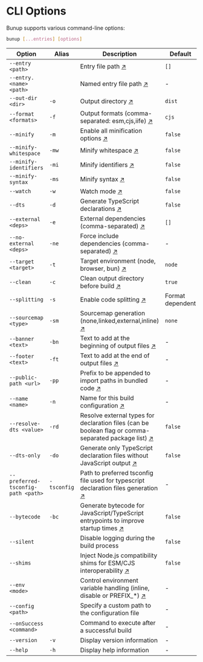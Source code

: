 # CLI Options

Bunup supports various command-line options:

```sh
bunup [...entries] [options]
```

| Option                             | Alias       | Description                                                                                        | Default          |
| ---------------------------------- | ----------- | -------------------------------------------------------------------------------------------------- | ---------------- |
| `--entry <path>`                   |             | Entry file path [↗](/documentation#entry-points)                                                    | `[]`             |
| `--entry.<name> <path>`            |             | Named entry file path [↗](/documentation#named-entries)                                                              | -                |
| `--out-dir <dir>`                  | `-o`        | Output directory [↗](/documentation#output-directory)                                                                   | `dist`           |
| `--format <formats>`               | `-f`        | Output formats (comma-separated: esm,cjs,iife) [↗](/documentation#output-formats)                                                     | `cjs`            |
| `--minify`                         | `-m`        | Enable all minification options [↗](/documentation#minification)                                                    | `false`          |
| `--minify-whitespace`              | `-mw`       | Minify whitespace [↗](/documentation#granular-minification-control)                                                  | `false`          |
| `--minify-identifiers`             | `-mi`       | Minify identifiers [↗](/documentation#granular-minification-control)                                                 | `false`          |
| `--minify-syntax`                  | `-ms`       | Minify syntax [↗](/documentation#granular-minification-control)                                                       | `false`          |
| `--watch`                          | `-w`        | Watch mode [↗](/documentation#watch-mode)                                                                         | `false`          |
| `--dts`                            | `-d`        | Generate TypeScript declarations [↗](/documentation#typescript-declarations)                                                   | `false`          |
| `--external <deps>`                | `-e`        | External dependencies (comma-separated) [↗](/documentation#external-dependencies)                                                            | `[]`             |
| `--no-external <deps>`             | `-ne`       | Force include dependencies (comma-separated) [↗](/documentation#including-specific-external-dependencies)                                                | -                |
| `--target <target>`                | `-t`        | Target environment (node, browser, bun) [↗](/documentation#target-environments)                                                            | `node`           |
| `--clean`                          | `-c`        | Clean output directory before build [↗](/documentation#cleaning-the-output-directory)                                                                | `true`           |
| `--splitting`                      | `-s`        | Enable code splitting [↗](/documentation#code-splitting)                                                              | Format dependent |
| `--sourcemap <type>`               | `-sm`       | Sourcemap generation (none,linked,external,inline) [↗](/documentation#source-maps)                                                 | `none`           |
| `--banner <text>`                  | `-bn`       | Text to add at the beginning of output files [↗](/documentation#banner-and-footer)                                                       | -                |
| `--footer <text>`                  | `-ft`       | Text to add at the end of output files [↗](/documentation#banner-and-footer)                                                             | -                |
| `--public-path <url>`              | `-pp`       | Prefix to be appended to import paths in bundled code [↗](/documentation#public-path)                                              | -                |
| `--name <name>`                    | `-n`        | Name for this build configuration [↗](/documentation#named-configurations)                                                  | -                |
| `--resolve-dts <value>`            | `-rd`       | Resolve external types for declaration files (can be boolean flag or comma-separated package list) [↗](/documentation#resolving-external-types) | `false`          |
| `--dts-only`                       | `-do`       | Generate only TypeScript declaration files without JavaScript output [↗](/documentation#declaration-only-generation)                               | `false`          |
| `--preferred-tsconfig-path <path>` | `-tsconfig` | Path to preferred tsconfig file used for typescript declaration files generation [↗](/documentation#custom-typescript-configuration)                   | -                |
| `--bytecode`                       | `-bc`       | Generate bytecode for JavaScript/TypeScript entrypoints to improve startup times [↗](/documentation#bytecode)                               | `false`          |
| `--silent`                         |             | Disable logging during the build process                                                           | `false`          |
| `--shims`                          |             | Inject Node.js compatibility shims for ESM/CJS interoperability [↗](/documentation#nodejs-compatibility-shims)                                    | `false`          |
| `--env <mode>`                     |             | Control environment variable handling (inline, disable or PREFIX\_\*) [↗](/documentation#environment-variables)                              | -                |
| `--config <path>`                  |             | Specify a custom path to the configuration file                                                    | -                |
| `--onSuccess <command>`            |             | Command to execute after a successful build                                                        | -                |
| `--version`                        | `-v`        | Display version information                                                                        | -                |
| `--help`                           | `-h`        | Display help information                                                                           | -                |
